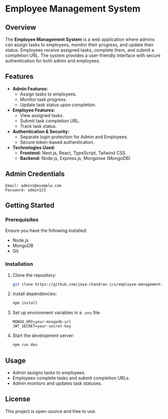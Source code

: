 # Employee Management System

## Overview
The **Employee Management System** is a web application where admins can assign tasks to employees, monitor their progress, and update their status. Employees receive assigned tasks, complete them, and submit a completion URL. The system provides a user-friendly interface with secure authentication for both admin and employees.

## Features
- **Admin Features:**
  - Assign tasks to employees.
  - Monitor task progress.
  - Update task status upon completion.
- **Employee Features:**
  - View assigned tasks.
  - Submit task completion URL.
  - Track task status.
- **Authentication & Security:**
  - Separate login protection for Admin and Employees.
  - Secure token-based authentication.
- **Technologies Used:**
  - **Frontend:** Next.js, React, TypeScript, Tailwind CSS
  - **Backend:** Node.js, Express.js, Mongoose (MongoDB)

## Admin Credentials
```
Email: admin1@example.com
Password: admin123
```

## Getting Started
### Prerequisites
Ensure you have the following installed:
- Node.js
- MongoDB
- Git

### Installation
1. Clone the repository:
   ```sh
   git clone https://github.com/jeya-chandran-jcs/employee-management-frontend
   ```
2. Install dependencies:
   ```sh
   npm install
   ```
3. Set up environment variables in a `.env` file:
   ```env
   MONGO_URI=your-mongodb-url
   JWT_SECRET=your-secret-key
   ```
4. Start the development server:
   ```sh
   npm run dev
   ```

## Usage
- Admin assigns tasks to employees.
- Employees complete tasks and submit completion URLs.
- Admin monitors and updates task statuses.

## License
This project is open-source and free to use.

